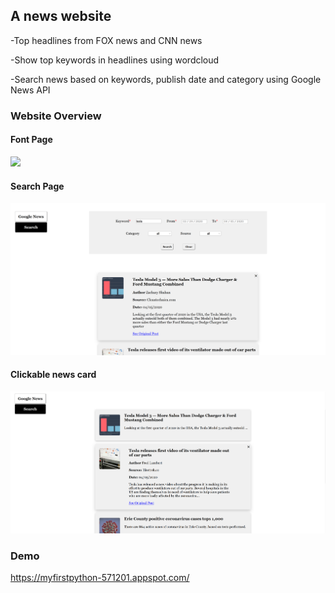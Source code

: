 ## A news website 

-Top headlines from FOX news and CNN news

-Show top keywords in headlines using wordcloud

-Search news based on keywords, publish date and category using Google News API

### Website Overview

#### Font Page

![](./FrontPage.png)

#### Search Page

![](./SearchNews.png)

#### Clickable news card

![](./ClickableCard.png)

### Demo

https://myfirstpython-571201.appspot.com/

